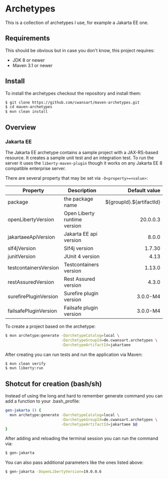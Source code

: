 # Archetypes

This is a collection of archetypes I use, for example a Jakarta EE one.

## Requirements

This should be obvious but in case you don't know, this project requires:

* JDK 8 or newer
* Maven 3.1 or newer

## Install

To install the archetypes checkout the repository and install them:

```bash
$ git clone https://github.com/cwansart/maven-archetypes.git
$ cd maven-archetypes
$ mvn clean install
```

## Overview

### Jakarta EE

The Jakarta EE archetype contains a sample project with a JAX-RS-based resource.
It creates a sample unit test and an integration test. To run the server it
uses the `liberty-maven-plugin` though it works on any Jakarta EE 8 compatible
enterprise server.

There are several property that may be set via `-D<property>=<value>`:

| Property              | Description                  | Default value             |
| --------------------- | -----------------------------| -------------------------:|
| package               | the package name             | \${groupId}.${artifactId} |
| openLibertyVersion    | Open Liberty runtime version |                  20.0.0.3 |
| jakartaeeApiVersion   | Jakarta EE api version       |                     8.0.0 |
| slf4jVersion          | Slf4j version                |                    1.7.30 |
| junitVersion          | JUnit 4 version              |                      4.13 |
| testcontainersVersion | Testcontainers version       |                    1.13.0 |
| restAssuredVersion    | Rest Assured version         |                     4.3.0 |
| surefirePluginVersion | Surefire plugin version      |                  3.0.0-M4 |
| failsafePluginVersion | Failsafe plugin version      |                  3.0.0-M4 |


To create a project based on the archetype:

```bash
$ mvn archetype:generate -DarchetypeCatalog=local \
                         -DarchetypeGroupId=de.cwansart.archetypes \
                         -DarchetypeArtifactId=jakartaee
```

After creating you can run tests and run the application via Maven:

```bash
$ mvn clean verify
$ mvn liberty:run
```

## Shotcut for creation (bash/sh)

Instead of using the long and hard to remember generate command you can add a
function to your .bash_profile:

```bash
gen-jakarta () {
  mvn archetype:generate -DarchetypeCatalog=local \
                         -DarchetypeGroupId=de.cwansart.archetypes \
                         -DarchetypeArtifactId=jakartaee $@
}
```

After adding and reloading the terminal session you can run the command via:

```bash
$ gen-jakarta
```

You can also pass additional parameters like the ones listed above:

```bash
$ gen-jakarta -DopenLibertyVersion=19.0.0.6
```